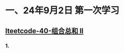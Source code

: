 # 一、24年9月2日 第一次学习
## [lteetcode-40-组合总和 II](https://leetcode.cn/problems/combination-sum-ii/description/)

### 1.



